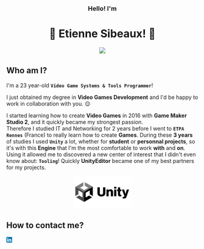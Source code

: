<h3 style="text-align: center;"> Hello! I'm</h3>

 <h1 style="text-align: center;"> 🍃 Etienne Sibeaux! 🍂 </h1>



<p align="center">
<img src="https://tenor.com/view/smash-bros-gif-3802449.gif" width="" height="" />
</p>

## Who am I?

I'm a 23 year-old **`Video Game Systems & Tools Programmer`**!  

I just obtained my degree in **Video Games Development** and I'd be happy to work in collaboration with you. 😌  

I started learning how to create **Video Games** in 2016 with **Game Maker Studio 2**, and it quickly became my strongest passion.  
Therefore I studied IT and Networking for 2 years before I went to **`ETPA Rennes`** (France) to really learn how to create **Games**. 
During these **3 years** of studies I used **`Unity`** a lot, whether for **student** or **personnal projects**, so it's with this 
**Engine** that I'm the most comfortable to work **with** and **on**. Using it allowed me to discovered a new center of interest that
I didn't even know about: **`Tooling`**! Quickly **UnityEditor** became one of my best partners for my projects.

<p align="center">
<img src="Resources/Images/I_UnityLogo.png" alt= “mdr” width="30%" height="30%">
</p>



## How to contact me?



[<img src="Resources/Images/I_LinkedinLogo.png" alt= “mdr” width="3%" height="3%">](https://www.linkedin.com/in/etienne-sibeaux-680612226/)

<script src='https://cdn.jsdelivr.net/gh/eddymens/markdown-external-link-script@v1.0.0/main.min.js'></script>